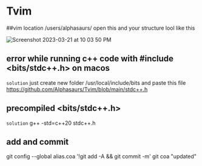 # Tvim
##vim location
/users/alphasaurs/
open this and your structure lool like this

![Screenshot 2023-03-21 at 10 03 50 PM](https://user-images.githubusercontent.com/50196057/226678412-83b80c8b-4728-4a0f-b582-cf916ee3d315.png)

## error while running c++ code with #include <bits/stdc++.h> on macos
`solution`
just create new folder  /usr/local/include/bits and paste this file https://github.com/Alphasaurs/Tvim/blob/main/stdc++.h

## precompiled <bits/stdc++.h>
`solution`
g++ -std=c++20 stdc++.h



## add and commit
git config --global alias.coa '!git add -A && git commit -m'
git coa "updated"
